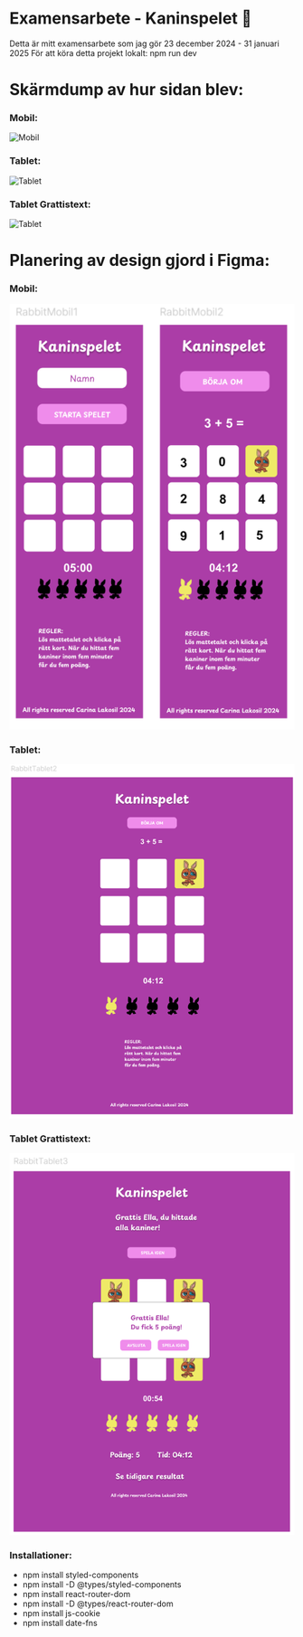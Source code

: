 # Examensarbete - Kaninspelet 🐰
Detta är mitt examensarbete som jag gör 23 december 2024 - 31 januari 2025
För att köra detta projekt lokalt: npm run dev 



# Skärmdump av hur sidan blev:

### Mobil:
![Mobil](/src/assets/img/screenshots/mobile.png)
### Tablet:
![Tablet](/src/assets/img/screenshots/tablet.png)
### Tablet Grattistext:
![Tablet](/src/assets/img/screenshots/tablet.png)


# Planering av design gjord i Figma:

### Mobil:
![Mobil](/src/assets/img/screenshots/mobile_version.png)
### Tablet:
![Tablet](/src/assets/img/screenshots/tablet_version2.png)
### Tablet Grattistext:
![Tablet](/src/assets/img/screenshots/tablet_grattis.png)


### Installationer:

- npm install styled-components
- npm install -D @types/styled-components
- npm install react-router-dom
- npm install -D @types/react-router-dom
- npm install js-cookie
- npm install date-fns


